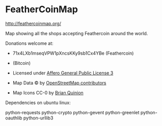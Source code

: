 FeatherCoinMap
=======

<http://feathercoinmap.org/>

Map showing all the shops accepting Feathercoin around the world.

Donations welcome at:
* 71x4LXb1mseqVPW1pXncsKKy9sb1Cx4YBe (Feathercoin)
*  (Bitcoin)


* Licensed under [Affero General Public License 3](http://www.gnu.org/licenses/agpl-3.0.html)
* Map Data © by [OpenStreetMap contributors](http://www.openstreetmap.org/copyright)
* Map Icons CC-0 by [Brian Quinion](http://www.sjjb.co.uk/mapicons/)


Dependencies on ubuntu linux:

python-requests
python-crypto
python-gevent
python-greenlet
python-oauthlib
python-urllib3

